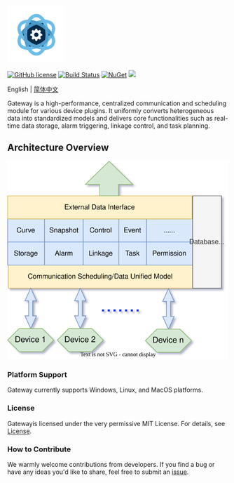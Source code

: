<p align="left" dir="auto">
  <a href="https://opensource.ganweicloud.com" rel="nofollow">
    <img width="130" height="130" src="GWDataCenter/logo.jpg">
  </a>
</p>

[![GitHub license](https://camo.githubusercontent.com/5eaf3ed8a7e8ccb15c21d967b8635ac79e8b1865da3a5ccf78d2572a3e10738a/68747470733a2f2f696d672e736869656c64732e696f2f6769746875622f6c6963656e73652f646f746e65742f6173706e6574636f72653f636f6c6f723d253233306230267374796c653d666c61742d737175617265)](https://github.com/ganweisoft/Gateway/blob/main/LICENSE) [![Build Status](https://github.com/ganweisoft/TOMs/actions/workflows/build.yml/badge.svg)](https://github.com/ganweisoft/TOMs/actions) [![NuGet](https://img.shields.io/nuget/v/OpenGWDataCenter.svg)](https://www.nuget.org/packages/OpenGWDataCenter/) ![](https://img.shields.io/badge/join-discord-infomational)

English | [简体中文](README-CN.md)

Gateway is a high-performance, centralized communication and scheduling module for various device plugins. It uniformly converts heterogeneous data into standardized models and delivers core functionalities such as real-time data storage, alarm triggering, linkage control, and task planning.
## Architecture Overview

![Gateway drawio](https://github.com/ganweisoft/.github/blob/main/images/architecture.gateway.en.svg)

### Platform Support  
Gateway currently supports Windows, Linux, and MacOS platforms.

### License  
Gatewayis licensed under the very permissive MIT License. For details, see [License](https://github.com/ganweisoft/Gateway/blob/main/LICENSE).


### How to Contribute  
We warmly welcome contributions from developers. If you find a bug or have any ideas you'd like to share, feel free to submit an [issue](https://github.com/ganweisoft/Gateway/blob/main/CONTRIBUTING.md).
